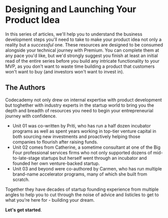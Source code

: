 # Designing and Launching Your Product Idea

In this series of articles, we'll help you to understand the business development steps you'll need to take to make your product idea not only a reality but a _successful_ one.  These resources are designed to be consumed alongside your technical journey with Premium.  You can complete them at any pace you'd like, but we'd strongly suggest you finish at least an initial read of the entire series before you build any intricate functionality to your MVP, as you don't want to waste time building a product that customers won't want to buy (and investors won't want to invest in). 

## The Authors

Codecademy not only drew on internal expertise with product development but toghether with industry experts in the startup world to bring you the depth and breadth of resources you need to begin your entrepreneurial journey with confidence.

* Unit 01 was co-written by Priti, who has run a half dozen incubator programs as well as spent years working in top-tier venture capital in both sourcing new investments and proactively helping those companies to flourish after raising funds.
* Unit 02 comes from Catherine, a sometime consultant at one of the Big Four professional services firms who not only supported dozens of mid-to-late-stage startups but herself went through an incubator and founded her own venture-backed startup.
* Unit 03 and beyond were co-authored by Carmen, who has run multiple brand-name accelerator programs, many of which she built from scratch.

Together they have decades of startup founding experience from multiple angles to help you to cut through the noise of advice and listicles to get to what you're here for - building your dream.

**Let's get started**.
